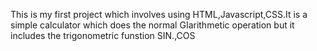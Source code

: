 This is my first project which involves using HTML,Javascript,CSS.It is a simple calculator which does the normal 
GIarithmetic operation but it includes the trigonometric funstion SIN.,COS